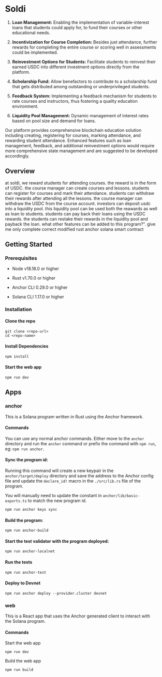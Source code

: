 # Soldi

1. **Loan Management:** Enabling the implementation of variable-interest loans that students could apply for, to fund their courses or other educational needs.

2. **Incentivization for Course Completion:** Besides just attendance, further rewards for completing the entire course or scoring well in assessments could be implemented.

3. **Reinvestment Options for Students:** Facilitate students to reinvest their earned USDC into different investment options directly from the platform.

4. **Scholarship Fund:** Allow benefactors to contribute to a scholarship fund that gets distributed among outstanding or underprivileged students.

5. **Feedback System:** Implementing a feedback mechanism for students to rate courses and instructors, thus fostering a quality education environment.

6. **Liquidity Pool Management:** Dynamic management of interest rates based on pool size and demand for loans.

Our platform provides comprehensive blockchain education solution including creating, registering for courses, marking attendance, and rewarding student attendance. Enhanced features such as loan management, feedback, and additional reinvestment options would require more comprehensive state management and are suggested to be developed accordingly.

## Overview

at soldi, we reward students for attending courses. the reward is in the form of USDC. the course manager can create courses and lessons. students can register for courses and mark their attendance. students can withdraw their rewards after attending all the lessons. the course manager can withdraw the USDC from the course account. investors can deposit usdc into a liquidity pool. this liquidity pool can be used both the reawards as well as loan to students. students can pay back their loans using the USDC rewards. the students can restake their rewards in the liquidity pool and payback the loan. what other features can be added to this program?". give me only complete correct modified rust anchor solana smart contract

## Getting Started

### Prerequisites

- Node v18.18.0 or higher

- Rust v1.70.0 or higher
- Anchor CLI 0.29.0 or higher
- Solana CLI 1.17.0 or higher

### Installation

#### Clone the repo

```shell
git clone <repo-url>
cd <repo-name>
```

#### Install Dependencies

```shell
npm install
```

#### Start the web app

```
npm run dev
```

## Apps

### anchor

This is a Solana program written in Rust using the Anchor framework.

#### Commands

You can use any normal anchor commands. Either move to the `anchor` directory and run the `anchor` command or prefix the command with `npm run`, eg: `npm run anchor`.

#### Sync the program id:

Running this command will create a new keypair in the `anchor/target/deploy` directory and save the address to the Anchor config file and update the `declare_id!` macro in the `./src/lib.rs` file of the program.

You will manually need to update the constant in `anchor/lib/basic-exports.ts` to match the new program id.

```shell
npm run anchor keys sync
```

#### Build the program:

```shell
npm run anchor-build
```

#### Start the test validator with the program deployed:

```shell
npm run anchor-localnet
```

#### Run the tests

```shell
npm run anchor-test
```

#### Deploy to Devnet

```shell
npm run anchor deploy --provider.cluster devnet
```

### web

This is a React app that uses the Anchor generated client to interact with the Solana program.

#### Commands

Start the web app

```shell
npm run dev
```

Build the web app

```shell
npm run build
```
